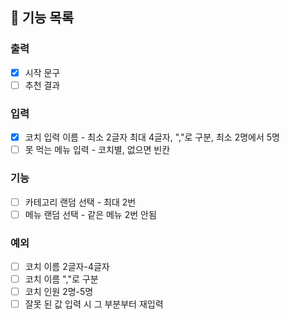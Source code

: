 ## 🚀 기능 목록
### 출력
- [X] 시작 문구
- [ ] 추천 결과
### 입력
- [x] 코치 입력 이름 - 최소 2글자 최대 4글자, ","로 구분, 최소 2명에서 5명
- [ ] 못 먹는 메뉴 입력 - 코치별, 없으면 빈칸

### 기능
- [ ] 카테고리 랜덤 선택 - 최대 2번
- [ ] 메뉴 랜덤 선택 - 같은 메뉴 2번 안됨

### 예외
- [ ] 코치 이름 2글자-4글자
- [ ] 코치 이름 ","로 구분
- [ ] 코치 인원 2명-5명
- [ ] 잘못 된 값 입력 시 그 부분부터 재입력